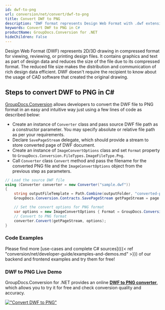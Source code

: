 ```yaml
---
id: dwf-to-png
url: conversion/net/convert/dwf-to-png
title: Convert DWF to PNG
description: "DWF format represents Design Web Format with .dwf extension. Learn how to convert DWF to PNG file programmatically in C# language using GroupDocs.Conversion for .NET library."
keywords: Convert DWF to PNG in C#
productName: GroupDocs.Conversion for .NET
hideChildren: False
---
```


Design Web Format (DWF) represents 2D/3D drawing in compressed format for viewing, reviewing, or printing design files. It contains graphics and text as part of design data and reduces the size of the file due to its compressed format. The reduced file size makes the distribution and communication of rich design data efficient. DWF doesn't require the recipient to know about the usage of CAD software that created the original drawing.

## Steps to convert DWF to PNG in C#

[GroupDocs.Conversion](https://products.groupdocs.com/conversion/net) allows developers to convert the DWF file to PNG format in an easy and intuitive way just using a few lines of code as described below:

* Create an instance of `Converter` class and pass source DWF file path as a constructor parameter. You may specify absolute or relative file path as per your requirements. 
* Declare `SavePageStream` delegate, which should provide a stream to store converted page of DWF document.
* Create an instance of `ImageConvertOptions` class and set `Format` property to `GroupDocs.Conversion.FileTypes.ImageFileType.Png`.
* Call `Converter` class `Convert` method and pass the filename for the converted PNG file and the `ImageConvertOptions` object from the previous step as parameters.

```csharp
// Load the source DWF file
using (Converter converter = new Converter("sample.dwf"))
{
    string outputFileTemplate = Path.Combine(outputFolder, "converted-page-{0}.png");
    GroupDocs.Conversion.Contracts.SavePageStream getPageStream = page => new FileStream(string.Format(outputFileTemplate, page), FileMode.Create);

    // Set the convert options for PNG format
    var options = new ImageConvertOptions { Format = GroupDocs.Conversion.FileTypes.ImageFileType.Png };   
    // Convert to PNG format
    converter.Convert(getPageStream, options);
}
```

### Code Examples

Please find more [use-cases and complete C# sources]({{< ref "conversion/net/developer-guide/examples-and-demos.md" >}}) of our backend and frontend examples and try them for free!

### DWF to PNG Live Demo

GroupDocs.Conversion for .NET provides an online [**DWF to PNG converter**](https://products.groupdocs.app/conversion/dwf-to-png), which allows you to try it for free and check conversion quality and accuracy.

[!["Convert DWF to PNG"](conversion/net/images/convert-to-png/convert-dwf-to-png.png)](https://products.groupdocs.app/conversion/dwf-to-png)